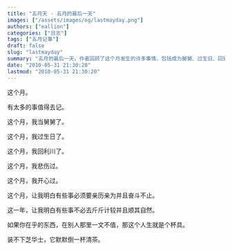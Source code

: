 ```yaml
---
title: "五月天 - 五月的最后一天"
images: ["/assets/images/og/lastmayday.png"]
authors: ["eallion"]
categories: ["日志"]
tags: ["五月记事"]
draft: false
slug: "lastmayday"
summary: "五月的最后一天，作者回顾了这个月发生的许多事情，包括成为舅舅、过生日、回到故乡利川等。他在这个月经历了悲伤和开心，并且明白了一些道理：有些事情需要亲身经历并不断努力，而有些事情则应该随遇而安。如果你在别人眼中毫无价值，那么人生就像是倒满清茶却装不下芝华士酒一样令人沮丧。"
date: "2010-05-31 21:30:20"
lastmod: "2010-05-31 21:30:20"
---
```


这个月。

有太多的事值得去记。

这个月，我当舅舅了。

这个月，我过生日了。

这个月，我回利川了。

这个月，我悲伤过。

这个月，我开心过。

这个月，让我明白有些事必须要亲历亲为并且奋斗不止。

这一年，让我明白有些事不必去斤斤计较并且顺其自然。

如果你在乎的东西，在别人那里一文不值，那这个人生就是个杯具。

装不下芝华士，它默默倒一杯清茶。
